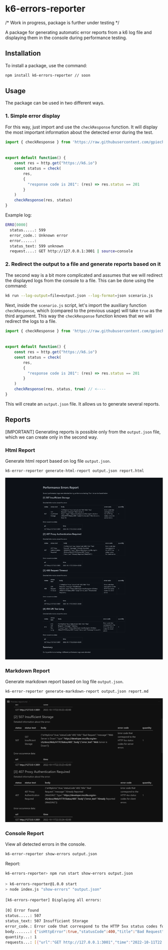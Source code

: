 ﻿# k6-errors-reporter

/* Work in progress, package is further under testing */

A package for generating automatic error reports from a k6 log file and displaying them in the console during performance testing.

## Installation

To install a package, use the command:

```bash
npm install k6-errors-reporter // soon
```

## Usage

The package can be used in two different ways.

### 1. Simple error display
For this way, just import and use the `checkResponse` function. It will display the most important information about the detected error during the test.

```javascript
import { checkResponse } from 'https://raw.githubusercontent.com/gpiechnik2/k6-errors-reporter/main/dist/bundle.js';


export default function() {
    const res = http.get("https://k6.io")
    const status = check(
        res,
        {
          "response code is 201": (res) => res.status == 201
        }
    )
    checkResponse(res, status)
}
```

Example log:

```bash
ERRO[0000]
  status.....: 599
  error_code.: Unknown error
  error......:
  status_text: 599 unknown
  request....: GET http://127.0.0.1:3001 | source=console
```

### 2. Redirect the output to a file and generate reports based on it 

The second way is a bit more complicated and assumes that we will redirect the displayed logs from the console to a file. This can be done using the command:

```bash
k6 run --log-output=file=output.json --log-format=json scenario.js
```

Next, inside the `scenario.js` script, let's import the auxiliary function `checkResponse`, which (compared to the previous usage) will take `true` as the third argument. This way the `checkResponse` function knows that we will redirect the logs to a file.

```javascript
import { checkResponse } from 'https://raw.githubusercontent.com/gpiechnik2/k6-errors-reporter/main/dist/bundle.js';


export default function() {
    const res = http.get("https://k6.io")
    const status = check(
        res,
        {
          "response code is 201": (res) => res.status == 201
        }
    )
    checkResponse(res, status, true) // <----
}
```

This will create an `output.json` file. It allows us to generate several reports.

## Reports

[IMPORTANT] Generating reports is possible only from the `output.json` file, which we can create only in the second way.

### Html Report

Generate html report based on log file `output.json`.

```bash
k6-error-reporter generate-html-report output.json report.html
```
![HTML report](https://github.com/gpiechnik2/k6-errors-reporter/blob/main/assets/htmlReport.png)

### Markdown Report

Generate markdown report based on log file `output.json`.

```bash
k6-error-reporter generate-markdown-report output.json report.md
```

![Markdown report](https://github.com/gpiechnik2/k6-errors-reporter/blob/main/assets/markdownReport.jpg)

### Console Report

View all detected errors in the console.

```bash
k6-error-reporter show-errors output.json
```

Report:

```bash
k6-errors-reporter> npm run start show-errors output.json

> k6-errors-reporter@1.0.0 start
> node index.js "show-errors" "output.json"

[k6-errors-reporter] Displaying all errors:

[0] Error found
status.....: 507
status_text: 507 Insufficient Storage
error_code.: Error code that correspond to the HTTP 5xx status codes for server errors
body.......: {"isHttpError":true,"statusCode":400,"title":"Bad Request","message":"Web Server is Down","type":"https://developer.mozilla.org/en-US/docs/Web/HTTP/Status/400","body":{"error_text":"Web Server is Down"}}
quantity...: 1
requests...: [{"url":"GET http://127.0.0.1:3001","time":"2022-10-11T22:33:23+02:00"}]
```

